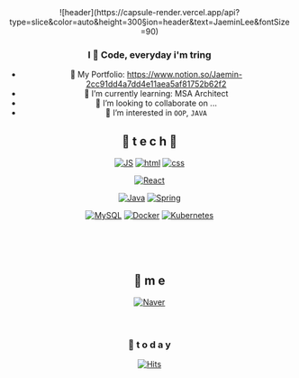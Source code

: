 <div align=center>
![header](https://capsule-render.vercel.app/api?type=slice&color=auto&height=300&section=header&text=JaeminLee&fontSize=90)

 ### I 🖤 Code, everyday i'm tring
- 📝 My Portfolio: <https://www.notion.so/Jaemin-2cc91dd4a7dd4e11aea5af81752b62f2>
- 🌱 I’m currently learning: MSA Architect
- 👯 I’m looking to collaborate on ...
- 🤔 I’m interested in `OOP`, `JAVA`


 
## 🌹 t e c h 🌹

[![JS](https://img.shields.io/badge/JavaScript-F7DF1E?style=flat-square&logo=JavaScript&logoColor=black)]() [![html](https://img.shields.io/badge/Html-E34F26?style=flat-square&logo=Html5&logoColor=white)]() [![css](https://img.shields.io/badge/CSS-1572B6?style=flat-square&logo=CSS3&logoColor=white)]()

[![React](https://img.shields.io/badge/React%20/%20ReactNative-61DAFB?style=flat-square&logo=React&logoColor=black)]()
<br>

[![Java](https://img.shields.io/badge/Java-007396?style=flat-square&logo=Java&logoColor=white)]() [![Spring](https://img.shields.io/badge/Spring-6DB33F?style=flat-square&logo=Spring&logoColor=white)]()
<br>

[![MySQL](https://img.shields.io/badge/MySQL-4479A1?style=flat-square&logo=MySQL&logoColor=white)]() [![Docker](https://img.shields.io/badge/Docker-2496ED?style=flat-square&logo=Docker&logoColor=white)]() [![Kubernetes](https://img.shields.io/badge/Kubernetes-326CE5?style=flat-square&logo=Kubernetes&logoColor=white)]()
 
<br><br><br>

## 💫 m e 
[![Naver](https://img.shields.io/badge/Naver-03C75A?style=flat-square&logo=Naver&logoColor=white)](mailto:one.fkdlem524@naver.com)
<br><br><br>


### 💌  t o d a y 

[![Hits](https://hits.seeyoufarm.com/api/count/incr/badge.svg?url=https%3A%2F%2Fgithub.com%2FJoowon0220&count_bg=%23FF0000&title_bg=%23555555&icon=&icon_color=%23E7E7E7&title=hits&edge_flat=false)](https://hits.seeyoufarm.com)
<br><br><br><br><br>

</div>
